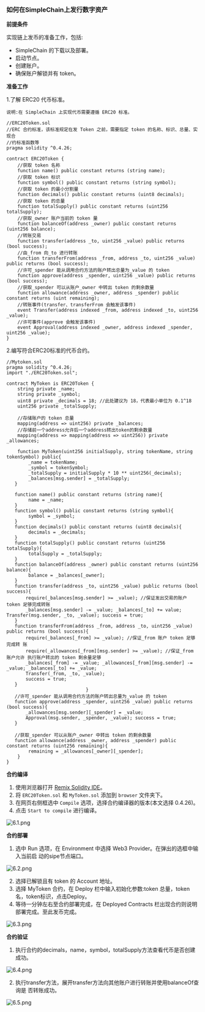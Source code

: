 
### 如何在SimpleChain上发行数字资产

**前提条件**

实现链上发币的准备工作，包括:

-  SimpleChain 的下载以及部署。 
-  启动节点。
-  创建账户。
-  确保账户解锁并有 token。

**准备工作**

1.了解 ERC20 代币标准。
 
`说明:在 SimpleChain 上实现代币需要遵循 ERC20 标准。`

    //ERC20Token.sol
    //ERC 合约标准，该标准规定在发 Token 之前，需要指定 token 的名称、标识、总量、实现合 
    //约标准函数等    
    pragma solidity ^0.4.26; 
    
    contract ERC20Token {
        //获取 token 名称
        function name() public constant returns (string name);
        //获取 token 标识
        function symbol() public constant returns (string symbol);
        //获取 token 的最小分割量
        function decimals() public constant returns (uint8 decimals);
        //获取 token 的总量
        function totalSupply() public constant returns (uint256 totalSupply);
        //获取_owner 账户当前的 token 量
        function balanceOf(address _owner) public constant returns (uint256 balance);
        //转账交易
        function transfer(address _to, uint256 _value) public returns (bool success);
        //由_from 向_to 进行转账
        function transferFrom(address _from, address _to, uint256 _value) public returns (bool success);
        //许可_spender 能从调用合约方法的账户转出总量为_value 的 token
        function approve(address _spender, uint256 _value) public returns (bool success);
        //获取_spender 可以从账户_owner 中转出 token 的剩余数量
        function allowance(address _owner, address _spender) public constant returns (uint remaining);
        //转账事件(transfer、transferFrom 会触发该事件)
        event Transfer(address indexed _from, address indexed _to, uint256 _value);
        //许可事件(approve 会触发该事件)
        event Approval(address indexed _owner, address indexed _spender, uint256 _value);
    }

2.编写符合ERC20标准的代币合约。

    //Mytoken.sol
    pragma solidity ^0.4.26;
    import "./ERC20Token.sol";
      
    contract MyToken is ERC20Token {
        string private _name;
        string private _symbol;
        uint8 private _decimals = 18; //此处建议为 18，代表最小单位为 0.1^18 
        uint256 private _totalSupply;

        //存储账户的 token 总量
        mapping(address => uint256) private _balances;
        //存储前一个address允许后一个address转出token的剩余数量 
        mapping(address => mapping(address => uint256)) private _allowances;

        function MyToken(uint256 initialSupply, string tokenName, string tokenSymbol) public{
            _name = tokenName;
            _symbol = tokenSymbol;
            _totalSupply = initialSupply * 10 ** uint256(_decimals);
            _balances[msg.sender] = _totalSupply;
       }

       function name() public constant returns (string name){ 
            name = _name;
       }
       function symbol() public constant returns (string symbol){ 
            symbol = _symbol;
       }
       function decimals() public constant returns (uint8 decimals){ 
            decimals = _decimals;
       }
       function totalSupply() public constant returns (uint256 totalSupply){ 
            totalSupply = _totalSupply;                
       }
       function balanceOf(address _owner) public constant returns (uint256 balance){ 
            balance = _balances[_owner];
       }
       function transfer(address _to, uint256 _value) public returns (bool success){ 
           require(_balances[msg.sender] >= _value); //保证发出交易的账户 token 足够完成转账
           _balances[msg.sender] -= _value; _balances[_to] += value; Transfer(msg.sender, _to, _value); success = true;
       }
       function transferFrom(address _from, address _to, uint256 _value) public returns (bool success){
           require(_balances[_from] >= _value); //保证_from 账户 token 足够完成转 账
           require(_allowances[_from][msg.sender] >= _value); //保证_from 账户允许 执行账户转出的 token 剩余量足够
           _balances[_from] -= _value; _allowances[_from][msg.sender] -= _value; _balances[_to] += _value;
           Transfer(_from, _to, _value);
           success = true;
       }
                                 }
       //许可_spender 能从调用合约方法的账户转出总量为_value 的 token
       function approve(address _spender, uint256 _value) public returns (bool success){
           _allowances[msg.sender][_spender] = _value; 
           Approval(msg.sender, _spender, _value); success = true;
       }
                  
       //获取_spender 可以从账户_owner 中转出 token 的剩余数量
       function allowance(address _owner, address _spender) public constant returns (uint256 remaining){
            remaining = _allowances[_owner][_spender]; 
        }
    }

 **合约编译**

1. 使用浏览器打开 [Remix Solidity IDE](http://remix.sipc.vip/)。
2. 将 `ERC20Token.sol` 和 `MyToken.sol` 添加到 `browser` 文件夹下。
3. 在网页右侧框选中 `Compile` 选项，选择合约编译器的版本(本文选择 0.4.26)。
4. 点击 `Start to compile` 进行编译。

![6.1.png](1.png)

**合约部署**

1. 选中 Run 选项，在 Environment 中选择 Web3 Provider。在弹出的选框中输入当前启 动的sipe节点端口。

![6.2.png](2.png)

2. 选择已解锁且有 token 的 Account 地址。
3. 选择 MyToken 合约，在 Deploy 栏中输入初始化参数:token 总量，token 名，token标识，点击Deploy。
4. 等待一分钟左右至合约部署完成，在 Deployed Contracts 栏出现合约则说明部署完成。至此发币完成。

![6.3.png](3.png)
    
**合约验证**

1. 执行合约的decimals，name，symbol，totalSupply方法查看代币是否创建成功。

![6.4.png](4.png)

2. 执行transfer方法，展开transfer方法向其他账户进行转账并使用balanceOf查询是 否转账成功。

![6.5.png](5.png)




